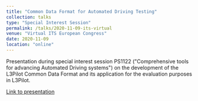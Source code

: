 ```yaml
---
title: "Common Data Format for Automated Driving Testing"
collection: talks
type: "Special Interest Session"
permalink: /talks/2020-11-09-its-virtual
venue: "Virtual ITS European Congress"
date: 2020-11-09
location: "online"
---
```


Presentation during special interest session PS1122 ("Comprehensive tools for advancing Automated Driving systems") on the development of the L3Pilot Common Data Format and its application for the evaluation purposes in L3Pilot.

[Link to presentation](https://l3pilot.eu/fileadmin/user_upload/Events/VirtualITS-ika-CommonData.pdf)
